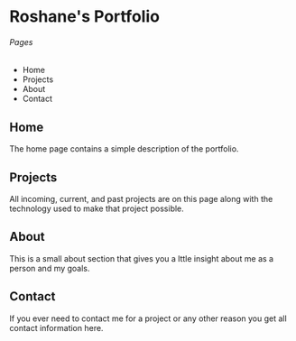 # Roshane's Portfolio

###### Pages
- Home
- Projects
- About
- Contact

## Home
The home page contains a simple description of the portfolio.

## Projects
All incoming, current, and past projects are on this page along with the technology used to make that project possible.

## About
This is a small about section that gives you a lttle insight about me as a person and my goals.

## Contact
If you ever need to contact me for a project or any other reason you get all contact information here.
